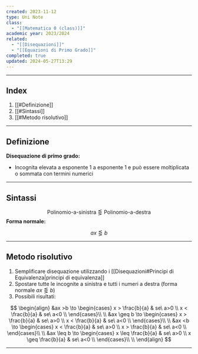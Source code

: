 ```yaml
---
created: 2023-11-12
type: Uni Note
class:
  - "[[Matematica 0 (class)]]"
academic year: 2023/2024
related:
  - "[[Disequazioni]]"
  - "[[Equazioni di Primo Grado]]"
completed: true
updated: 2024-05-27T13:29
---
```

---
## Index
1. [[#Definizione]]
2. [[#Sintassi]]
3. [[#Metodo risolutivo]]

---
## Definizione
**Disequazione di primo grado:** 
- Incognita elevata a esponente 1 a esponente 1 e può essere moltiplicata o sommata con termini numerici 

---
## Sintassi

$$\text{Polinomio-a-sinistra} \lesseqgtr \text{Polinomio-a-destra}$$
**Forma normale:** 

$$ax \lesseqgtr b$$

---
## Metodo risolutivo
1. Semplificare disequazione utilizzando i [[Disequazioni#Principi di Equivalenza|principi di equivalenza]]
2. Spostare tutte le incognite a sinistra e tutti i numeri a destra (forma normale $ax \lesseqgtr b$)
3. Possibili risultati:

$$
\begin{align}
&ax >b \to  \begin{cases}
x > \frac{b}{a} & se\ a>0 \\
x < \frac{b}{a} & se\ a<0 \\ 
\end{cases}\\ \\
&ax \geq b \to  \begin{cases}
x > \frac{b}{a} & se\ a>0 \\
x < \frac{b}{a} & se\ a<0 \\ 
\end{cases}\\ \\
&ax <b \to  \begin{cases}
x < \frac{b}{a} & se\ a>0 \\
x > \frac{b}{a} & se\ a<0 \\ 
\end{cases}\\ \\
&ax \leq b \to  \begin{cases}
x \leq \frac{b}{a} & se\ a>0 \\
x \geq \frac{b}{a} & se\ a<0 \\ 
\end{cases}\\ \\
\end{align}
$$

---
